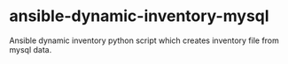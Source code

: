 # ansible-dynamic-inventory-mysql
Ansible dynamic inventory python script which creates inventory file from mysql data. 
